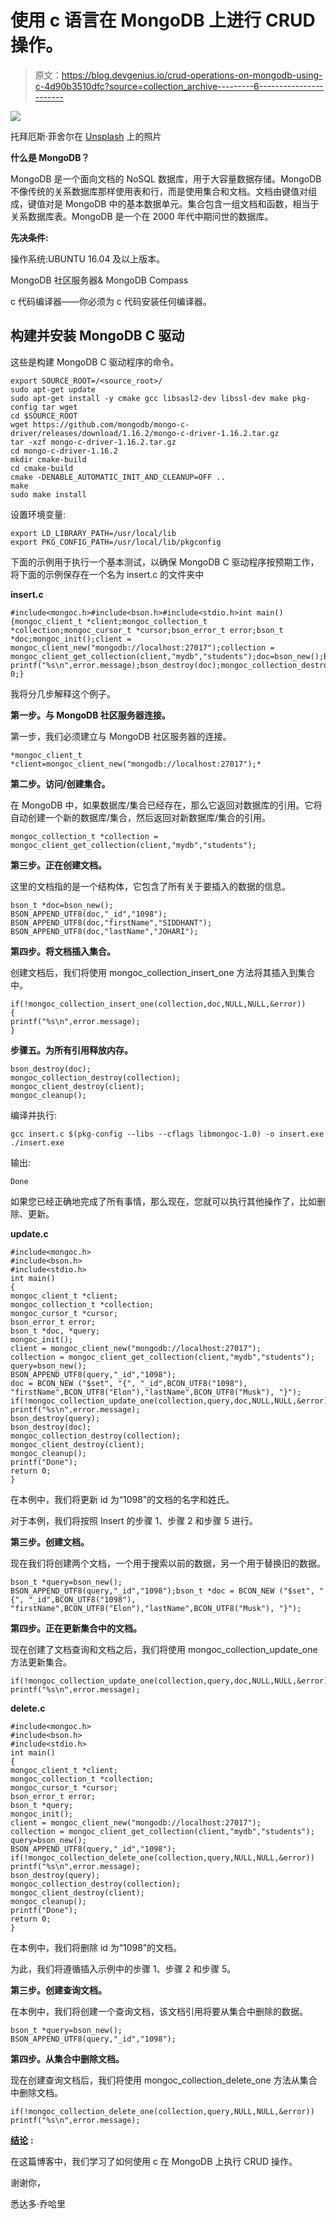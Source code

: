 # 使用 c 语言在 MongoDB 上进行 CRUD 操作。

> 原文：<https://blog.devgenius.io/crud-operations-on-mongodb-using-c-4d90b3510dfc?source=collection_archive---------6----------------------->

![](img/83aef3bb03a80de20da278ecb369e378.png)

托拜厄斯·菲舍尔在 [Unsplash](https://unsplash.com?utm_source=medium&utm_medium=referral) 上的照片

**什么是 MongoDB？**

MongoDB 是一个面向文档的 NoSQL 数据库，用于大容量数据存储。MongoDB 不像传统的关系数据库那样使用表和行，而是使用集合和文档。文档由键值对组成，键值对是 MongoDB 中的基本数据单元。集合包含一组文档和函数，相当于关系数据库表。MongoDB 是一个在 2000 年代中期问世的数据库。

**先决条件:**

操作系统:UBUNTU 16.04 及以上版本。

MongoDB 社区服务器& MongoDB Compass

c 代码编译器——你必须为 c 代码安装任何编译器。

## **构建并安装 MongoDB C 驱动**

这些是构建 MongoDB C 驱动程序的命令。

```
export SOURCE_ROOT=/<source_root>/
sudo apt-get update
sudo apt-get install -y cmake gcc libsasl2-dev libssl-dev make pkg-config tar wget
cd $SOURCE_ROOT
wget https://github.com/mongodb/mongo-c-driver/releases/download/1.16.2/mongo-c-driver-1.16.2.tar.gz
tar -xzf mongo-c-driver-1.16.2.tar.gz
cd mongo-c-driver-1.16.2
mkdir cmake-build
cd cmake-build
cmake -DENABLE_AUTOMATIC_INIT_AND_CLEANUP=OFF ..
make
sudo make install
```

设置环境变量:

```
export LD_LIBRARY_PATH=/usr/local/lib
export PKG_CONFIG_PATH=/usr/local/lib/pkgconfig
```

下面的示例用于执行一个基本测试，以确保 MongoDB C 驱动程序按预期工作，将下面的示例保存在一个名为 insert.c 的文件夹中

**insert.c**

```
#include<mongoc.h>#include<bson.h>#include<stdio.h>int main(){mongoc_client_t *client;mongoc_collection_t *collection;mongoc_cursor_t *cursor;bson_error_t error;bson_t *doc;mongoc_init();client = mongoc_client_new("mongodb://localhost:27017");collection = mongoc_client_get_collection(client,"mydb","students");doc=bson_new();BSON_APPEND_UTF8(doc,"_id","1098");BSON_APPEND_UTF8(doc,"firstName","SIDDHANT");BSON_APPEND_UTF8(doc,"lastName","JOHARI");if(!mongoc_collection_insert_one(collection,doc,NULL,NULL,&error)) printf("%s\n",error.message);bson_destroy(doc);mongoc_collection_destroy(collection);mongoc_client_destroy(client);mongoc_cleanup();printf("Done");return 0;}
```

我将分几步解释这个例子。

**第一步。与 MongoDB 社区服务器连接。**

第一步，我们必须建立与 MongoDB 社区服务器的连接。

```
*mongoc_client_t *client=mongoc_client_new("mongodb://localhost:27017");*
```

**第二步。访问/创建集合。**

在 MongoDB 中，如果数据库/集合已经存在，那么它返回对数据库的引用。它将自动创建一个新的数据库/集合，然后返回对新数据库/集合的引用。

```
mongoc_collection_t *collection = mongoc_client_get_collection(client,"mydb","students");
```

**第三步。正在创建文档。**

这里的文档指的是一个结构体，它包含了所有关于要插入的数据的信息。

```
bson_t *doc=bson_new();
BSON_APPEND_UTF8(doc,"_id","1098");
BSON_APPEND_UTF8(doc,"firstName","SIDDHANT");
BSON_APPEND_UTF8(doc,"lastName","JOHARI");
```

**第四步。将文档插入集合。**

创建文档后，我们将使用 mongoc_collection_insert_one 方法将其插入到集合中。

```
if(!mongoc_collection_insert_one(collection,doc,NULL,NULL,&error))
{
printf("%s\n",error.message);
}
```

**步骤五。为所有引用释放内存。**

```
bson_destroy(doc);
mongoc_collection_destroy(collection);
mongoc_client_destroy(client);
mongoc_cleanup();
```

编译并执行:

```
gcc insert.c $(pkg-config --libs --cflags libmongoc-1.0) -o insert.exe
./insert.exe
```

输出:

```
Done
```

如果您已经正确地完成了所有事情，那么现在，您就可以执行其他操作了，比如删除、更新。

**update.c**

```
#include<mongoc.h>
#include<bson.h>
#include<stdio.h>
int main()
{
mongoc_client_t *client;
mongoc_collection_t *collection;
mongoc_cursor_t *cursor;
bson_error_t error;
bson_t *doc, *query;
mongoc_init();
client = mongoc_client_new("mongodb://localhost:27017");
collection = mongoc_client_get_collection(client,"mydb","students");
query=bson_new();
BSON_APPEND_UTF8(query,"_id","1098");
doc = BCON_NEW ("$set", "{", "_id",BCON_UTF8("1098"), "firstName",BCON_UTF8("Elon"),"lastName",BCON_UTF8("Musk"), "}");
if(!mongoc_collection_update_one(collection,query,doc,NULL,NULL,&error)) printf("%s\n",error.message);
bson_destroy(query);
bson_destroy(doc);
mongoc_collection_destroy(collection);
mongoc_client_destroy(client);
mongoc_cleanup();
printf("Done");
return 0;
}
```

在本例中，我们将更新 id 为“1098”的文档的名字和姓氏。

对于本例，我们将按照 Insert 的步骤 1、步骤 2 和步骤 5 进行。

**第三步。创建文档。**

现在我们将创建两个文档，一个用于搜索以前的数据，另一个用于替换旧的数据。

```
bson_t *query=bson_new();
BSON_APPEND_UTF8(query,"_id","1098");bson_t *doc = BCON_NEW ("$set", "{", "_id",BCON_UTF8("1098"), "firstName",BCON_UTF8("Elon"),"lastName",BCON_UTF8("Musk"), "}");
```

**第四步。正在更新集合中的文档。**

现在创建了文档查询和文档之后，我们将使用 mongoc_collection_update_one 方法更新集合。

```
if(!mongoc_collection_update_one(collection,query,doc,NULL,NULL,&error)) printf("%s\n",error.message);
```

**delete.c**

```
#include<mongoc.h>
#include<bson.h>
#include<stdio.h>
int main()
{
mongoc_client_t *client;
mongoc_collection_t *collection;
mongoc_cursor_t *cursor;
bson_error_t error;
bson_t *query;
mongoc_init();
client = mongoc_client_new("mongodb://localhost:27017");
collection = mongoc_client_get_collection(client,"mydb","students");
query=bson_new();
BSON_APPEND_UTF8(query,"_id","1098");
if(!mongoc_collection_delete_one(collection,query,NULL,NULL,&error)) printf("%s\n",error.message);
bson_destroy(query);
mongoc_collection_destroy(collection);
mongoc_client_destroy(client);
mongoc_cleanup();
printf("Done");
return 0;
}
```

在本例中，我们将删除 id 为“1098”的文档。

为此，我们将遵循插入示例中的步骤 1、步骤 2 和步骤 5。

**第三步。创建查询文档。**

在本例中，我们将创建一个查询文档，该文档引用将要从集合中删除的数据。

```
bson_t *query=bson_new();
BSON_APPEND_UTF8(query,"_id","1098");
```

**第四步。从集合中删除文档。**

现在创建查询文档后，我们将使用 mongoc_collection_delete_one 方法从集合中删除文档。

```
if(!mongoc_collection_delete_one(collection,query,NULL,NULL,&error)) printf("%s\n",error.message);
```

[**结论**](https://medium.com/@johari.sjohari/crud-operations-on-mongodb-using-c-4d90b3510dfc) **:**

在这篇博客中，我们学习了如何使用 c 在 MongoDB 上执行 CRUD 操作。

谢谢你，

悉达多·乔哈里